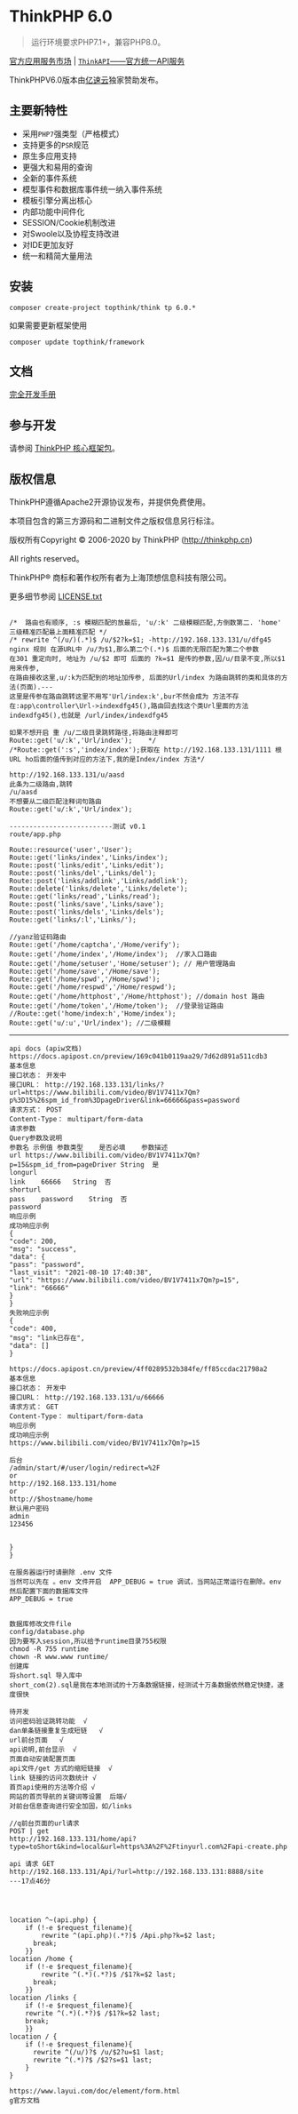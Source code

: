 ThinkPHP 6.0
===============

> 运行环境要求PHP7.1+，兼容PHP8.0。

[官方应用服务市场](https://market.topthink.com) | [`ThinkAPI`——官方统一API服务](https://docs.topthink.com/think-api)

ThinkPHPV6.0版本由[亿速云](https://www.yisu.com/)独家赞助发布。

## 主要新特性

* 采用`PHP7`强类型（严格模式）
* 支持更多的`PSR`规范
* 原生多应用支持
* 更强大和易用的查询
* 全新的事件系统
* 模型事件和数据库事件统一纳入事件系统
* 模板引擎分离出核心
* 内部功能中间件化
* SESSION/Cookie机制改进
* 对Swoole以及协程支持改进
* 对IDE更加友好
* 统一和精简大量用法

## 安装

~~~
composer create-project topthink/think tp 6.0.*
~~~

如果需要更新框架使用
~~~
composer update topthink/framework
~~~

## 文档

[完全开发手册](https://www.kancloud.cn/manual/thinkphp6_0/content)

## 参与开发

请参阅 [ThinkPHP 核心框架包](https://github.com/top-think/framework)。

## 版权信息

ThinkPHP遵循Apache2开源协议发布，并提供免费使用。

本项目包含的第三方源码和二进制文件之版权信息另行标注。

版权所有Copyright © 2006-2020 by ThinkPHP (http://thinkphp.cn)

All rights reserved。

ThinkPHP® 商标和著作权所有者为上海顶想信息科技有限公司。

更多细节参阅 [LICENSE.txt](LICENSE.txt)

~~~

~~~

~~~
/*  路由也有顺序, :s 模糊匹配的放最后, 'u/:k' 二级模糊匹配,方倒数第二. 'home' 三级精准匹配最上面精准匹配 */
/* rewrite ^(/u/)(.*)$ /u/$2?k=$1; -http://192.168.133.131/u/dfg45 nginx 规则 在源URL中 /u/为$1,那么第二个(.*)$ 后面的无限匹配为第二个参数
在301 重定向时, 地址为 /u/$2 即可 后面的 ?k=$1 是传的参数,因/u/目录不变,所以$1 用来传参,
在路由接收这里,u/:k为匹配到的地址加传参, 后面的Url/index 为路由跳转的类和具体的方法(页面).---
这里是传参在路由跳转这里不用写'Url/index:k',bur不然会成为 方法不存在:app\controller\Url->indexdfg45(),路由回去找这个类Url里面的方法indexdfg45(),也就是 /url/index/indexdfg45

如果不想开启 重 /u/二级目录跳转路径,将路由注释即可   Route::get('u/:k','Url/index');    */
/*Route::get(':s','index/index');获取在 http://192.168.133.131/1111 根URL ho后面的值传到对应的方法下,我的是Index/index 方法*/

http://192.168.133.131/u/aasd
此条为二级路由,跳转
/u/aasd
不想要从二级匹配注释词句路由
Route::get('u/:k','Url/index');
~~~


~~~
--------------------------测试 v0.1
route/app.php

Route::resource('user','User');
Route::get('links/index','Links/index');
Route::post('links/edit','Links/edit');
Route::post('links/del','Links/del');
Route::post('links/addlink','Links/addlink');
Route::delete('links/delete','Links/delete');
Route::get('links/read','Links/read');
Route::post('links/save','Links/save');
Route::post('links/dels','Links/dels');
Route::get('links/:l','Links/');

//yanz验证码路由
Route::get('/home/captcha','/Home/verify');
Route::get('/home/index','/Home/index');  //家入口路由
Route::get('/home/setuser','Home/setuser'); // 用户管理路由
Route::get('/home/save','/Home/save');
Route::get('/home/spwd','/Home/spwd');
Route::get('/home/respwd','/Home/respwd');
Route::get('/home/httphost','/Home/httphost'); //domain host 路由
Route::get('/home/token','/Home/token');  //登录验证路由
//Route::get('home/index:h','Home/index');
Route::get('u/:u','Url/index'); //二级模糊
~~~
-------------------------------
~~~
api docs (apiw文档)
https://docs.apipost.cn/preview/169c041b0119aa29/7d62d891a511cdb3
基本信息
接口状态： 开发中
接口URL： http://192.168.133.131/links/?url=https://www.bilibili.com/video/BV1V7411x7Qm?p%3D15%26spm_id_from%3DpageDriver&link=66666&pass=password
请求方式： POST
Content-Type： multipart/form-data
请求参数
Query参数及说明
参数名	示例值	参数类型	是否必填	参数描述
url	https://www.bilibili.com/video/BV1V7411x7Qm?p=15&spm_id_from=pageDriver	String	是
longurl
link	66666	String	否
shorturl
pass	password	String	否
password
响应示例
成功响应示例
{
"code": 200,
"msg": "success",
"data": {
"pass": "password",
"last_visit": "2021-08-10 17:40:38",
"url": "https://www.bilibili.com/video/BV1V7411x7Qm?p=15",
"link": "66666"
}
}
失败响应示例
{
"code": 400,
"msg": "link已存在",
"data": []
}

https://docs.apipost.cn/preview/4ff0289532b384fe/ff85ccdac21798a2
基本信息
接口状态： 开发中
接口URL： http://192.168.133.131/u/66666
请求方式： GET
Content-Type： multipart/form-data
响应示例
成功响应示例
https://www.bilibili.com/video/BV1V7411x7Qm?p=15

后台
/admin/start/#/user/login/redirect=%2F
or 
http://192.168.133.131/home
or
http://$hostname/home
默认用户密码
admin
123456
~~~
~~~

}
}

在服务器运行时请删除 .env 文件
当然可以先在 。env 文件开启  APP_DEBUG = true 调试，当网站正常运行在删除。env
然后配置下面的数据库文件
APP_DEBUG = true


数据库修改文件file
config/database.php
因为要写入session,所以给予runtime目录755权限
chmod -R 755 runtime
chown -R www.www runtime/
创建库
将short.sql 导入库中
short_com(2).sql是我在本地测试的十万条数据链接，经测试十万条数据依然稳定快捷，速度很快

~~~

~~~
待开发 
访问密码验证跳转功能  √
dan单条链接重复生成短链   √
url前台页面   √
api说明,前台显示  √
页面自动安装配置页面 
api文件/get 方式的缩短链接  √
link 链接的访问次数统计 √
首页api使用的方法等介绍 √
网站的首页导航的关键词等设置  后端√
对前台信息查询进行安全加固，如/links

//q前台页面的url请求
POST | get
http://192.168.133.131/home/api?type=toShort&kind=local&url=https%3A%2F%2Ftinyurl.com%2Fapi-create.php

api 请求 GET
http://192.168.133.131/Api/?url=http://192.168.133.131:8888/site
---17点46分




~~~

~~~
location ^~(api.php) {
	if (!-e $request_filename){
	    rewrite ^(api.php)(.*?)$ /Api.php?k=$2 last;
	  break;
	}}
location /home {
	if (!-e $request_filename){
	    rewrite ^(.*)(.*?)$ /$1?k=$2 last;
	  break;
	}}
location /links {
	if (!-e $request_filename){
    rewrite ^(.*)(.*?)$ /$1?k=$2 last;
    break;
	}}
location / {
	if (!-e $request_filename){
	  rewrite ^(/u/)?$ /u/$2?u=$1 last;
	  rewrite ^(.*)?$ /$2?s=$1 last;
	}
}

https://www.layui.com/doc/element/form.html
g官方文档



~~~